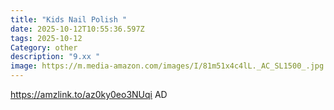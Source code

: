 ```yaml
---
title: "Kids Nail Polish "
date: 2025-10-12T10:55:36.597Z
tags: 2025-10-12
Category: other
description: "9.xx "
image: https://m.media-amazon.com/images/I/81m51x4c4lL._AC_SL1500_.jpg
---
```

https://amzlink.to/az0ky0eo3NUqi
AD